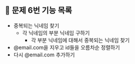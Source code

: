 ## 🎯 문제 6번 기능 목록
- 중복되는 닉네임 찾기
  - 각 닉네임의 부분 닉네임 구하기
    - 각 부분 닉네임에 대해서 중복되는 닉네임 찾기
- @email.com을 지우고 id들을 오름차순 정렬하기
- 다시 @email.com 추가하기
